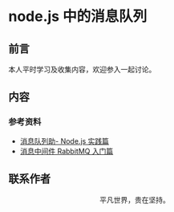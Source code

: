 # node.js 中的消息队列

## 前言

本人平时学习及收集内容，欢迎参入一起讨论。

## 内容

### 参考资料

- [消息队列助- Node.js 实践篇](http://www.inode.club/node/queue.html)
- [消息中间件 RabbitMQ 入门篇](https://www.nodejs.red/#/microservice/rabbitmq-base)

## 联系作者

<div align="center">
    <p>
        平凡世界，贵在坚持。
    </p>
    <img :src="$withBase('/about/contact.png')" />
</div>
